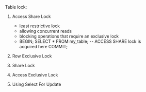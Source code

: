 Table lock:
1. Access Share Lock
	* least restrictive lock
	* allowing concurrent reads
	* blocking operations that require an exclusive lock 
	* BEGIN;
SELECT * FROM my_table; -- ACCESS SHARE lock is acquired here
COMMIT;

1. Row Exclusive Lock
2. Share Lock
3. Access Exclusive Lock
4. Using Select For Update
